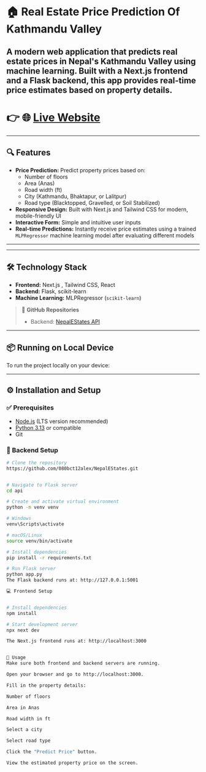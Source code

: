 # 🏠  Real Estate Price Prediction Of Kathmandu Valley

A modern web application that predicts real estate prices in Nepal's Kathmandu Valley using machine learning. Built with a **Next.js frontend** and a **Flask backend**, this app provides real-time price estimates based on property details.
---

# 👉 🌐 [Live Website](https://alexshrestha.vercel.app)

---

## 🔍 Features

- **Price Prediction:** Predict property prices based on:
  - Number of floors
  - Area (Anas)
  - Road width (ft)
  - City (Kathmandu, Bhaktapur, or Lalitpur)
  - Road type (Blacktopped, Gravelled, or Soil Stabilized)
- **Responsive Design:** Built with Next.js and Tailwind CSS for modern, mobile-friendly UI
- **Interactive Form:** Simple and intuitive user inputs
- **Real-time Predictions:** Instantly receive price estimates using a trained `MLPRegressor` machine learning model   after evaluating different models

---

---

## 🛠️ Technology Stack

- **Frontend:** Next.js , Tailwind CSS, React
- **Backend:** Flask,  scikit-learn
- **Machine Learning:** MLPRegressor (`scikit-learn`)

> 🔗 **GitHub Repositories**   
> - Backend: [NepalEStates API](https://github.com/080bct12alex/nepalestatesapi)

---


## 📦 Running on Local Device

To run the project locally on your device:


---

## ⚙️ Installation and Setup

### ✅ Prerequisites

- [Node.js](https://nodejs.org/) (LTS version recommended)
- [Python 3.13](https://www.python.org/) or compatible
- Git

### 🔧 Backend Setup

```bash
# Clone the repository
https://github.com/080bct12alex/NepalEStates.git


# Navigate to Flask server
cd api

# Create and activate virtual environment
python -m venv venv

# Windows
venv\Scripts\activate

# macOS/Linux
source venv/bin/activate

# Install dependencies
pip install -r requirements.txt

# Run Flask server
python app.py
The Flask backend runs at: http://127.0.0.1:5001

💻 Frontend Setup


# Install dependencies
npm install

# Start development server
npx next dev

The Next.js frontend runs at: http://localhost:3000


🚀 Usage
Make sure both frontend and backend servers are running.

Open your browser and go to http://localhost:3000.

Fill in the property details:

Number of floors

Area in Anas

Road width in ft

Select a city

Select road type

Click the "Predict Price" button.

View the estimated property price on the screen.


